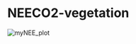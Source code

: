 # NEECO2-vegetation
![myNEE_plot](https://github.com/ByMaxAnjos/NEECO2-vegetation/assets/94705218/b12a877d-5c52-43c0-be67-fd4c0d25f971)
